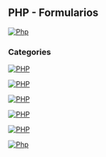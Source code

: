 ## PHP - Formularios
[![Php](https://img.shields.io/badge/Php_formularios-787CB5?style=for-the-badge&logo=php&logoColor=white&labelColor=101010)](https://github.com/Alberto-mt/PHP/blob/main/PHP/Apuntes_form/index.md)

### Categories
[![PHP](https://img.shields.io/badge/Formularios-447ac0?style=for-the-badge&logo=php&logoColor=white&labelColor=101010)](https://github.com/Alberto-mt/PHP/blob/main/PHP/Apuntes_form/categories/Formularios.md)

[![PHP](https://img.shields.io/badge/Enviar_datos_misma_pagina-c044b8?style=for-the-badge&logo=php&logoColor=white&labelColor=101010)](https://github.com/Alberto-mt/PHP/blob/main/PHP/Apuntes_form/categories/Enviar_datos_misma_pagina.md)

[![PHP](https://img.shields.io/badge/Enviar_datos_GET-c08a44?style=for-the-badge&logo=php&logoColor=white&labelColor=101010)](https://github.com/Alberto-mt/PHP/blob/main/PHP/Apuntes_form/categories/Enviar_datos_GET.md)

[![PHP](https://img.shields.io/badge/Enviar_datos_POST-44c04c?style=for-the-badge&logo=php&logoColor=white&labelColor=101010)](https://github.com/Alberto-mt/PHP/blob/main/PHP/Apuntes_form/categories/Enviar_datos_POST.md)

[![PHP](https://img.shields.io/badge/Comprobar_envio_de_formulario-447ac0?style=for-the-badge&logo=php&logoColor=white&labelColor=101010)](https://github.com/Alberto-mt/PHP/blob/main/PHP/Apuntes_form/categories/Comprobar_envio_de_formulario.md)

[![Php](https://img.shields.io/badge/Php_formularios-787CB5?style=for-the-badge&label=&#9650;&logoColor=white&labelColor=101010)](https://github.com/Alberto-mt/PHP/blob/main/PHP/Apuntes_form/index.md)
